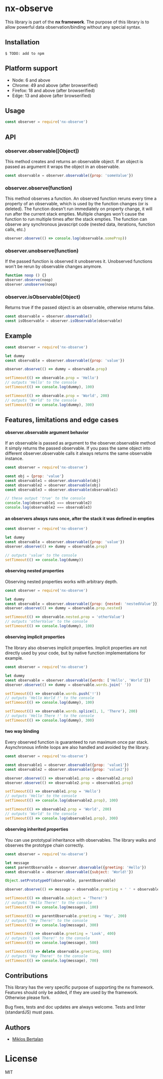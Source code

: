 # nx-observe

This library is part of the **nx framework**.
The purpose of this library is to allow powerful data observation/binding without any special syntax.

## Installation

```
$ TODO: add to npm
```

## Platform support

- Node: 6 and above
- Chrome: 49 and above (after browserified)
- Firefox: 18 and above (after browserified)
- Edge: 13 and above (after browserified)

## Usage

```js
const observer = require('nx-observe')
```

## API

### observer.observable([Object])

This method creates and returns an observable object. If an object is passed as argument it wraps the object in an observable.

```js
const observable = observer.observable({prop: 'someValue'})
```

### observer.observe(function)

This method observes a function. An observed function reruns every time a property of an observable, which is used by the function changes (or is deleted). The function doesn't run immediately on property change, it will run after the current stack empties. Multiple changes won't cause the function to run multiple times after the stack empties. The function can observe any synchronous javascript code (nested data, iterations, function calls, etc.)

```js
observer.observe(() => console.log(observable.someProp))
```

### observer.unobserve(function)

If the passed function is observed it unobserves it. Unobserved functions won't be rerun by observable changes anymore.

```js
function noop () {}
observer.observe(noop)
observer.unobserve(noop)
```

### observer.isObservable(Object)

Returns true if the passed object is an observable, otherwise returns false.

```js
const observable = observer.observable()
const isObservable = observer.isObservable(observable)
```

## Example

```js
const observer = require('nx-observe')

let dummy
const observable = observer.observable({prop: 'value'})

observer.observe(() => dummy = observable.prop)

setTimeout(() => observable.prop = 'Hello')
// outputs 'Hello' to the console
setTimeout(() => console.log(dummy), 100)

setTimeout(() => observable.prop = 'World', 200)
// outputs 'World' to the console
setTimeout(() => console.log(dummy), 300)
```

## Features, limitations and edge cases

#### observer.observable argument behavior

If an observable is passed as argument to the observer.observable method it simply returns the passed observable. If you pass the same object into different observer.observable calls it always returns the same observable instance.

```js
const observer = require('nx-observe')

const obj = {prop: 'value'}
const observable1 = observer.observable(obj)
const observable2 = observer.observable(obj)
const observable3 = observer.observable(observable1)

// these output 'true' to the console
console.log(observable1 === observable2)
console.log(observable2 === observable3)
```

#### an observers always runs once, after the stack it was defined in empties

```js
const observer = require('nx-observe')

let dummy
const observable = observer.observable({prop: 'value'})
observer.observe(() => dummy = observable.prop)

// outputs 'value' to the console
setTimeout(() => console.log(dummy))
```

#### observing nested properties

Observing nested properties works with arbitrary depth.

```js
const observer = require('nx-observe')

let dummy
const observable = observer.observable({prop: {nested: 'nestedValue'}})
observer.observe(() => dummy = observable.prop.nested)

setTimeout(() => observable.nested.prop = 'otherValue')
// outputs 'otherValue' to the console
setTimeout(() => console.log(dummy), 100)
```

#### observing implicit properties

The library also observes implicit properties. Implicit properties are not directly used by your code, but by native function implementations for example.

```js
const observer = require('nx-observe')

let dummy
const observable = observer.observable({words: ['Hello', 'World']})
observer.observe(() => dummy = observable.words.join(' '))

setTimeout(() => observable.words.push('!'))
// outputs 'Hello World !' to the console
setTimeout(() => console.log(dummy), 100)

setTimeout(() => observable.words.splice(1, 1, 'There'), 200)
// outputs 'Hello There !' to the console
setTimeout(() => console.log(dummy), 300)
```

#### two way binding

Every observed function is guaranteed to run maximum once par stack. Asynchronous infinite loops are also handled and avoided by the library.

```js
const observer = require('nx-observe')

const observable1 = observer.observable({prop: 'value1'})
const observable2 = observer.observable({prop: 'value2'})

observer.observe(() => observable1.prop = observable2.prop)
observer.observe(() => observable2.prop = observable1.prop)

setTimeout(() => observable1.prop = 'Hello')
// outputs 'Hello' to the console
setTimeout(() => console.log(observable2.prop), 100)

setTimeout(() => observable2.prop = 'World', 200)
// outputs 'World' to the console
setTimeout(() => console.log(observable1.prop), 300)
```

#### observing inherited properties

You can use prototypal inheritance with observables. The library walks and observes the prototype chain correctly.

```js
const observer = require('nx-observe')

let message
const parentObservable = observer.observable({greeting: 'Hello'})
const observable = observer.observable({subject: 'World!'})

Object.setPrototypeOf(observable, parentObservable)

observer.observe(() => message = observable.greeting + ' ' + observable.subject)

setTimeout(() => observable.subject = 'There!')
// outputs 'Hello There!' to the console
setTimeout(() => console.log(message), 100)

setTimeout(() => parentObservable.greeting = 'Hey', 200)
// outputs 'Hey There!' to the console
setTimeout(() => console.log(message), 300)

setTimeout(() => observable.greeting = 'Look', 400)
// outputs 'Look There!' to the console
setTimeout(() => console.log(message), 500)

setTimeout(() => delete observable.greeting, 600)
// outputs 'Hey There!' to the console
setTimeout(() => console.log(message), 700)
```

## Contributions

This library has the very specific purpose of supporting the nx framework. Features should only be added, if they are used by the framework. Otherwise please fork.

Bug fixes, tests and doc updates are always welcome.
Tests and linter (standardJS) must pass.

## Authors

  - [Miklos Bertalan](https://github.com/solkimicreb)

# License

  MIT
